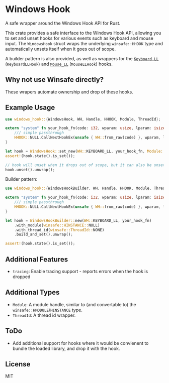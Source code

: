 # Windows Hook
A safe wrapper around the Windows Hook API for Rust.

This crate provides a safe interface to the Windows Hook API, allowing you to set and unset hooks for various events such as keyboard and mouse input. The `WindowsHook` struct wraps the underlying `winsafe::HHOOK` type and automatically unsets itself when it goes out of scope.

A builder pattern is also provided, as well as wrappers for the [`Keyboard_LL`](https://learn.microsoft.com/en-us/windows/win32/winmsg/about-hooks#wh_keyboard_ll) (`KeyboardLLHook`) and [`Mouse_LL`](https://learn.microsoft.com/en-us/windows/win32/winmsg/about-hooks#wh_mouse_ll) (`MouseLLHook`) hooks.

## Why not use Winsafe directly?

These wrapers automate ownership and drop of these hooks.

## Example Usage
```rust
use windows_hook::{WindowsHook, WH, Handle, HHOOK, Module, ThreadId};

extern "system" fn your_hook_fn(code: i32, wparam: usize, lparam: isize) -> isize {
    /// simple passthrough
    HHOOK::NULL.CallNextHookEx(unsafe { WH::from_raw(code) }, wparam, lparam)
}

let hook = WindowsHook::set_new(WH::KEYBOARD_LL, your_hook_fn, Module::NULL, ThreadId::NONE).unwrap();
assert!(hook.state().is_set());

// hook will unset when it drops out of scope, but it can also be unset manually.
hook.unset().unwrap();
```

Builder pattern:
```rust
use windows_hook::{WindowsHookBuilder, WH, Handle, HHOOK, Module, ThreadId};

extern "system" fn your_hook_fn(code: i32, wparam: usize, lparam: isize) -> isize {
    /// simple passthrough
    HHOOK::NULL.CallNextHookEx(unsafe { WH::from_raw(code) }, wparam, lparam)
}

let hook = WindowsHookBuilder::new(WH::KEYBOARD_LL, your_hook_fn)
    .with_module(winsafe::HINSTANCE::NULL)
    .with_thread_id(winsafe::ThreadId::NONE)
    .build_and_set().unwrap();

assert!(hook.state().is_set());
```

## Additional Features
- `tracing`: Enable tracing support - reports errors when the hook is dropped

## Additional Types

- `Module`: A module handle, similar to (and convertable to) the `winsafe::HMODULE`/`HINSTANCE` type.
- `ThreadId`: A thread id wrapper.

## ToDo
- Add additional support for hooks where it would be convienent to bundle the loaded library, and drop it with the hook.

## License
MIT
